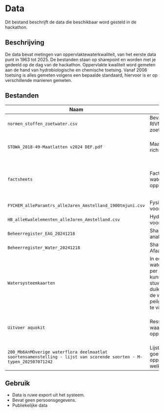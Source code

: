 # Data 
Dit bestand beschrijft de data die beschikbaar word gesteld in de hackathon.

## Beschrijving

De data bevat metingen van oppervlaktewaterkwaliteit, van het eerste data punt in 1963 tot 2025. De bestanden staan op sharepoint en worden met je gedeeld op de dag van de hackathon.
Oppervlakte kwaliteit word gemeten aan de hand van hydrobiologische en chemische toetsing.
Vanaf 2006 toetsing is alles gemeten volgens een bepaalde standaard, hiervoor is er op verschillende manieren gemeten. 

## Bestanden

| Naam | Beschrijving | Opmerkingen |
|------|---------------|--------------|
| `normen_stoffen_zoetwater.csv` | Bevat normen van het RIVM per stof voor zoetwater | Chemische toetsing |
| `STOWA_2018-49-Maatlatten v2024 DEF.pdf` | Maatlatten STOWA kader richtlijn water| Uitleg berekening oppervlaktewater kwaliteit |
| `factsheets` | Factsheets het waterschapshuis oppervlaktewaterkwaliteit| factsheet van verschillende jaren, NL11_1_1 is Amstelland het gebied waar we naar kijken |
| `FYCHEM_alleParamtrs_alleJaren_Amstelland_1900tmjuni.csv` | Fysische Chemische data voor alle jaren |  |
| `HB_alleKwalelementen_alleJaren_Amstelland.csv` | Hydrobiologische data voor alle jaren |  |
| `Beheerregister_EAG_20241218` | Shapefile ecologische analyse gebied |  |
| `Beheerregister_Water_20241218` | Shapefile Afaanvoergebieden |  |
| `Watersysteemkaarten` | In een watersysteemkaart zijn per af aanvoergebied de kunstwerken (gemalen, stuwen, schotten, inlaten, duikers, dammen, enz ) de watergangen en de peilgebieden met peilen te vinden | Ter informatie |
| `Uitvoer aquokit` | Resultaten uit aquokit waardes oppervlaktewaterkwaliteit | Voor fytoplankton, macrofauna, macrofyten en vissen |
| `200_Mb6AnMOverige waterflora deelmaatlat soortensamenstelling - lijst van scorende soorten - M-typen_202507071242` | Lijst van stoffen welke goed zijn voor oppervlaktewater en welke slecht | 1-3 word als goed beschouwd, 4-5 als slecht |

## Gebruik

- Data is ruwe export uit het systeem.
- Bevat geen persoonsgegevens.
- Publiekelijke data